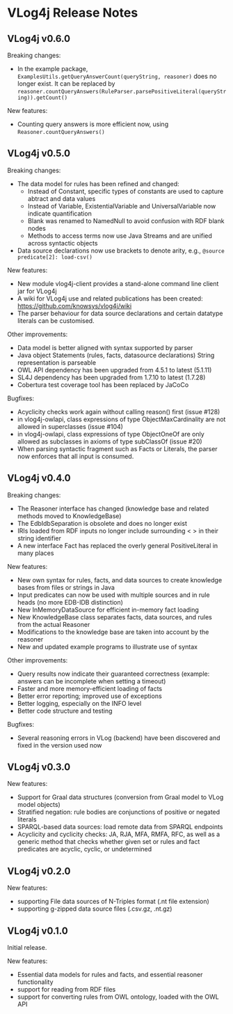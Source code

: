 VLog4j Release Notes
====================

VLog4j v0.6.0
-------------

Breaking changes:
* In the example package, `ExamplesUtils.getQueryAnswerCount(queryString, reasoner)` does no
  longer exist. It can be replaced by 
  `reasoner.countQueryAnswers(RuleParser.parsePositiveLiteral(queryString)).getCount()`

New features:
* Counting query answers is more efficient now, using `Reasoner.countQueryAnswers()`


VLog4j v0.5.0
-------------

Breaking changes:
* The data model for rules has been refined and changed:
  * Instead of Constant, specific types of constants are used to capture abtract and data values
  * Instead of Variable, ExistentialVariable and UniversalVariable now indicate quantification
  * Blank was renamed to NamedNull to avoid confusion with RDF blank nodes
  * Methods to access terms now use Java Streams and are unified across syntactic objects
* Data source declarations now use brackets to denote arity, e.g., `@source predicate[2]: load-csv()`

New features:
* New module vlog4j-client provides a stand-alone command line client jar for VLog4j
* A wiki for VLog4j use and related publications has been created: https://github.com/knowsys/vlog4j/wiki
* The parser behaviour for data source declarations and certain datatype literals can be customised.

Other improvements:
* Data model is better aligned with syntax supported by parser
* Java object Statements (rules, facts, datasource declarations) String representation is parseable
* OWL API dependency has been upgraded from 4.5.1 to latest (5.1.11)
* SL4J dependency has been upgraded from 1.7.10 to latest (1.7.28)
* Cobertura test coverage tool has been replaced by JaCoCo

Bugfixes:
* Acyclicity checks work again without calling reason() first (issue #128)
* in vlog4j-owlapi, class expressions of type ObjectMaxCardinality are not allowed in superclasses (issue #104)
* in vlog4j-owlapi, class expressions of type ObjectOneOf are only allowed as subclasses in axioms of type subClassOf (issue  #20)
* When parsing syntactic fragment such as Facts or Literals, the parser now enforces that all input is consumed.

VLog4j v0.4.0
-------------

Breaking changes:
* The Reasoner interface has changed (knowledge base and related methods moved to KnowledgeBase)
* The EdbIdbSeparation is obsolete and does no longer exist
* IRIs loaded from RDF inputs no longer include surrounding < > in their string identifier
* A new interface Fact has replaced the overly general PositiveLiteral in many places

New features:
* New own syntax for rules, facts, and data sources to create knowledge bases from files or strings in Java
* Input predicates can now be used with multiple sources and in rule heads (no more EDB-IDB distinction)
* New InMemoryDataSource for efficient in-memory fact loading
* New KnowledgeBase class separates facts, data sources, and rules from the actual Reasoner
* Modifications to the knowledge base are taken into account by the reasoner
* New and updated example programs to illustrate use of syntax

Other improvements:
* Query results now indicate their guaranteed correctness (example: answers can be incomplete when setting a timeout)
* Faster and more memory-efficient loading of facts
* Better error reporting; improved use of exceptions
* Better logging, especially on the INFO level
* Better code structure and testing

Bugfixes:
* Several reasoning errors in VLog (backend) have been discovered and fixed in the version used now


VLog4j v0.3.0
-------------

New features:
* Support for Graal data structures (conversion from Graal model to VLog model objects)
* Stratified negation: rule bodies are conjunctions of positive or negated literals
* SPARQL-based data sources: load remote data from SPARQL endpoints
* Acyclicity and cyclicity checks: JA, RJA, MFA, RMFA, RFC, as well as a generic method that checks whether given set or rules and fact predicates are acyclic, cyclic, or undetermined

VLog4j v0.2.0
-------------

New features:
* supporting File data sources of N-Triples format (.nt file extension)
* supporting g-zipped data source files (.csv.gz, .nt.gz)

VLog4j v0.1.0
-------------

Initial release.

New features:
* Essential data models for rules and facts, and essential reasoner functionality
* support for reading from RDF files
* support for converting rules from OWL ontology, loaded with the OWL API
